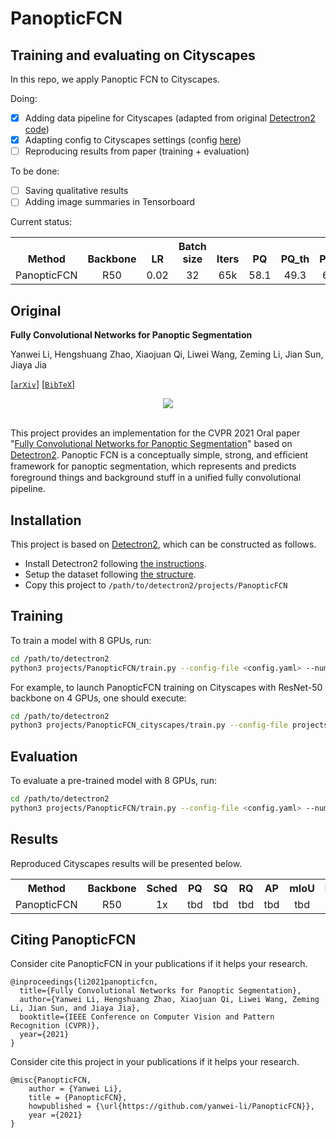 # PanopticFCN
## Training and evaluating on Cityscapes
In this repo, we apply Panoptic FCN to Cityscapes.

Doing:
- [x] Adding data pipeline for Cityscapes (adapted from original [Detectron2 code](https://github.com/facebookresearch/detectron2/tree/master/detectron2/data))
- [x] Adapting config to Cityscapes settings (config [here](configs/cityscapes/PanopticFCN-R50-cityscapes.yaml))
- [ ] Reproducing results from paper (training + evaluation)

To be done:
- [ ] Saving qualitative results
- [ ] Adding image summaries in Tensorboard

Current status:

<table><tbody>
<!-- START TABLE -->
<!-- TABLE HEADER -->
<th valign="bottom">Method</th>
<th valign="bottom">Backbone</th>
<th valign="bottom">LR</th>
<th valign="bottom">Batch size</th>
<th valign="bottom">Iters</th>
<th valign="bottom">PQ</th>
<th valign="bottom">PQ_th</th>
<th valign="bottom">PQ_st</th>
<th valign="bottom">config</th>
<th valign="bottom">download</th>
<!-- TABLE BODY -->
<tr>
<td align="left">PanopticFCN</td>
<td align="center">R50</td>
<td align="center">0.02</td>
<td align="center">32</td>
<td align="center">65k</td>
<td align="center">58.1</td>
<td align="center">49.3</td>
<td align="center">64.6</td>
<td align="center"><a href="configs/cityscapes/PanopticFCN-R50-cityscapes.yaml">config</a>
<td align="center">TBD</td>
</tr>
</tbody></table>



## Original 
**Fully Convolutional Networks for Panoptic Segmentation**

Yanwei Li, Hengshuang Zhao, Xiaojuan Qi, Liwei Wang, Zeming Li, Jian Sun, Jiaya Jia

[[`arXiv`](https://arxiv.org/pdf/2012.00720.pdf)] [[`BibTeX`](#CitingPanopticFCN)]

<div align="center">
  <img src="docs/panoptic_fcn.png"/>
</div><br/>


This project provides an implementation for the CVPR 2021 Oral paper "[Fully Convolutional Networks for Panoptic Segmentation](https://arxiv.org/pdf/2012.00720.pdf)" based on [Detectron2](https://github.com/facebookresearch/detectron2). Panoptic FCN is a conceptually simple, strong, and efﬁcient framework for panoptic segmentation, which represents and predicts foreground things and background stuff in a uniﬁed fully convolutional pipeline.


## Installation
This project is based on [Detectron2](https://github.com/facebookresearch/detectron2), which can be constructed as follows.
* Install Detectron2 following [the instructions](https://detectron2.readthedocs.io/tutorials/install.html).
* Setup the dataset following [the structure](https://github.com/facebookresearch/detectron2/blob/master/datasets/README.md).
* Copy this project to `/path/to/detectron2/projects/PanopticFCN`

## Training
To train a model with 8 GPUs, run:
```bash
cd /path/to/detectron2
python3 projects/PanopticFCN/train.py --config-file <config.yaml> --num-gpus 8
```

For example, to launch PanopticFCN training on Cityscapes with ResNet-50 backbone on 4 GPUs,
one should execute:
```bash
cd /path/to/detectron2
python3 projects/PanopticFCN_cityscapes/train.py --config-file projects/PanopticFCN_cityscapes/configs/cityscapes/PanopticFCN-R50-cityscapes.yaml --num-gpus 4
```

## Evaluation
To evaluate a pre-trained model with 8 GPUs, run:
```bash
cd /path/to/detectron2
python3 projects/PanopticFCN/train.py --config-file <config.yaml> --num-gpus 8 --eval-only MODEL.WEIGHTS /path/to/model_checkpoint
```

## Results
Reproduced Cityscapes results will be presented below.

<table><tbody>
<!-- START TABLE -->
<!-- TABLE HEADER -->
<th valign="bottom">Method</th>
<th valign="bottom">Backbone</th>
<th valign="bottom">Sched</th>
<th valign="bottom">PQ</th>
<th valign="bottom">SQ</th>
<th valign="bottom">RQ</th>
<th valign="bottom">AP</th>
<th valign="bottom">mIoU</th>
<th valign="bottom">FPS</th>
<th valign="bottom">download</th>
<!-- TABLE BODY -->
<tr><td align="left">PanopticFCN</td>
<td align="center">R50</td>
<td align="center">1x</td>
<td align="center"> tbd </td>
<td align="center"> tbd </td>
<td align="center"> tbd </td>
<td align="center"> tbd </td>
<td align="center"> tbd </td>
<td align="center"> tbd </td>
<td align="center"> tbd </td>
</tr>
</tbody></table>

## <a name="CitingPanopticFCN"></a>Citing PanopticFCN

Consider cite PanopticFCN in your publications if it helps your research.

```
@inproceedings{li2021panopticfcn,
  title={Fully Convolutional Networks for Panoptic Segmentation},
  author={Yanwei Li, Hengshuang Zhao, Xiaojuan Qi, Liwei Wang, Zeming Li, Jian Sun, and Jiaya Jia},
  booktitle={IEEE Conference on Computer Vision and Pattern Recognition (CVPR)},
  year={2021}
}
```
Consider cite this project in your publications if it helps your research. 
```
@misc{PanopticFCN,
    author = {Yanwei Li},
    title = {PanopticFCN},
    howpublished = {\url{https://github.com/yanwei-li/PanopticFCN}},
    year ={2021}
}
```
